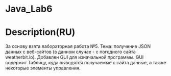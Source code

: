 # Java_Lab6

# Description(RU)
  За основу взята лабораторная работа №5.
  Тема: получение JSON данных с веб-сайтов (в данном случае - с погодного сайта weatherbit.io).
  Добавлен GUI для изначальной программы.
  GUI содержит Таблицу, куда выводятся получаемые с сайта данные, а также некоторые элементы управления.
